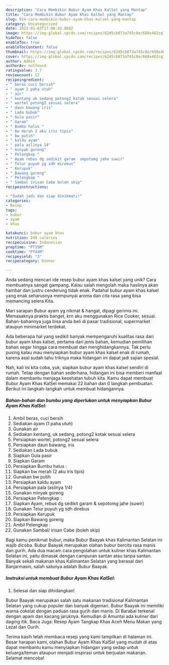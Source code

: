 ```yaml
---
description: "Cara Membikin Bubur Ayam Khas KalSel yang Mantap"
title: "Cara Membikin Bubur Ayam Khas KalSel yang Mantap"
slug: 914-cara-membikin-bubur-ayam-khas-kalsel-yang-mantap
category: Uncategorized
date: 2023-01-03T17:08:43.868Z
image: https://img-global.cpcdn.com/recipes/62d5cb073a745c8e/680x482cq70/bubur-ayam-khas-kalsel-foto-resep-utama.jpg
hideToc: false
enableToc: true
enableTocContent: false
thumbnail: https://img-global.cpcdn.com/recipes/62d5cb073a745c8e/680x482cq70/bubur-ayam-khas-kalsel-foto-resep-utama.jpg
cover: https://img-global.cpcdn.com/recipes/62d5cb073a745c8e/680x482cq70/bubur-ayam-khas-kalsel-foto-resep-utama.jpg
author: Admin
authorAv: notfound
ratingvalue: 3.7
reviewcount: 12
recipeingredient:
- " beras cuci bersih"
- " ayam 1 paha utuh"
- " air"
- " kentang uk sedang potong2 kotak sesuai selera"
- " wortel potong2 sesuai selera"
- " daun bawang iris"
- " Lada bubuk"
- " Gula pasir"
- " Garam"
- " Bumbu halus "
- " bw merah 2 aku iris tipis"
- " bw putih"
- " kaldu ayam"
- " pala aslinya 14"
- " minyak goreng"
- " Pelengkap "
- " Ayam rebus dg sedikit garam  sepotomg jahe suwir"
- " Telur puyuh yg sdh direbus"
- " Kerupuk"
- " Bawang goreng"
- " Pelengkap "
- " Sambal irisan Cabe boleh skip"
recipeinstructions:

- "Sudah jadi dan siap dinikmati!"
categories:
- Resep
tags:
- bubur
- ayam
- khas

katakunci: bubur ayam khas 
nutrition: 249 calories
recipecuisine: Indonesian
preptime: "PT15M"
cooktime: "PT44M"
recipeyield: "3"
recipecategory: Dinner

---
```





Anda sedang mencari ide resep bubur ayam khas kalsel yang unik? Cara membuatnya sangat gampang. Kalau salah mengolah maka hasilnya akan hambar dan justru cenderung tidak enak. Padahal bubur ayam khas kalsel yang enak seharusnya mempunyai aroma dan cita rasa yang bisa memancing selera Kita.





Mari sarapan Bubur ayam yg nikmat &amp; hangat, dipagi gerimis ini. Memasaknya praktis banget, krn aku menggunakan Rice Cooker, sesuai. Bahan-bahannya juga bisa anda beli di pasar tradisional, supermarket ataupun minimarket terdekat.

Ada beberapa hal yang sedikit banyak mempengaruhi kualitas rasa dari bubur ayam khas kalsel, pertama dari jenis bahan, kemudian pemilihan bahan segar hingga cara membuat dan menghidangkannya. Tak perlu pusing kalau mau menyiapkan bubur ayam khas kalsel enak di rumah, karena asal sudah tahu triknya maka hidangan ini dapat jadi sajian spesial.






Nah, kali ini kita coba, yuk, siapkan bubur ayam khas kalsel sendiri di rumah. Tetap dengan bahan sederhana, hidangan ini bisa memberi manfaat dalam membantu menjaga kesehatan tubuh kita. Kamu dapat membuat Bubur Ayam Khas KalSel memakai 22 bahan dan 0 langkah pembuatan. Berikut ini langkah-langkah untuk membuat hidangannya.

<!--inarticleads1-->

##### Bahan-bahan dan bumbu yang diperlukan untuk menyiapkan Bubur Ayam Khas KalSel:

1. Ambil  beras, cuci bersih
1. Sediakan  ayam (1 paha utuh)
1. Gunakan  air
1. Sediakan  kentang, uk sedang, potong2 kotak sesuai selera
1. Persiapkan  wortel, potong2 sesuai selera
1. Persiapkan  daun bawang, iris
1. Sediakan  Lada bubuk
1. Siapkan  Gula pasir
1. Siapkan  Garam
1. Persiapkan  Bumbu halus :
1. Siapkan  bw merah (2 aku iris tipis)
1. Gunakan  bw putih
1. Persiapkan  kaldu ayam
1. Persiapkan  pala (aslinya 1/4)
1. Gunakan  minyak goreng
1. Persiapkan  Pelengkap :
1. Siapkan  Ayam, rebus dg sedikit garam &amp; sepotomg jahe (suwir)
1. Gunakan  Telur puyuh yg sdh direbus
1. Persiapkan  Kerupuk
1. Siapkan  Bawang goreng
1. Ambil  Pelengkap :
1. Gunakan  Sambal/ irisan Cabe (boleh skip)


Bagi kamu penikmat bubur, maka Bubur Baayak khas Kalimantan Selatan ini wajib dicoba. Bubur Baayak merupakan olahan bubur bercita rasa manis dan gurih. Ada dua macam cara pengolahan untuk kuliner khas Kalimantan Selatan ini, yaitu dimasak dengan campuran santan atau tanpa santan. Banyak sekali makanan khas Kalimantan Selatan yang berasal dari Banjarmasin, salah satunya adalah Bubur Baayak. 

<!--inarticleads2-->

##### Instruksi untuk membuat Bubur Ayam Khas KalSel:


1. Selesai dan siap dihidangkan!

Bubur Baayak merupakan salah satu makanan tradisional Kalimantan Selatan yang cukup populer dan banyak digemari. Bubur Baayak ini memiliki warna cokelat dengan paduan rasa gurih dan manis. Di Barabai terkenal dengan apam dan kacang jaruknya. Kemudian di Amuntai ada kuliner dari daging itik. Baca Juga: Resep Ayam Tangkap Khas Aceh Menu Makan yang Lezat dan Gurih. 

Terima kasih telah membaca resep yang kami tampilkan di halaman ini. Besar harapan kami, olahan Bubur Ayam Khas KalSel yang mudah di atas dapat membantu kamu menyiapkan hidangan yang sedap untuk keluarga/teman ataupun menjadi inspirasi untuk berjualan makanan. Selamat mencoba!
